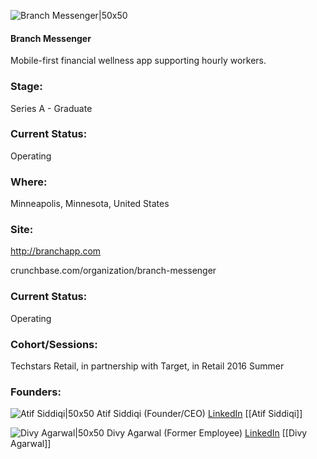 

![Branch Messenger|50x50](https://apimg.techstars.com/connect/images/image_files/57a8fe32a93e9f21e500000d/original/TSconnectlogo.png)

#### Branch Messenger
Mobile-first financial wellness app supporting hourly workers.

### Stage: 
Series A - Graduate 

### Current Status: 
Operating

### Where:
Minneapolis, Minnesota, United States

### Site:
http://branchapp.com



crunchbase.com/organization/branch-messenger

### Current Status: 
Operating

### Cohort/Sessions: 
Techstars Retail, in partnership with Target, in Retail 2016 Summer

### Founders: 

![Atif Siddiqi|50x50](https://apimg.techstars.com/connect/images/image_files/5750a292a93e9f21ce000083/original/Atif_Siddiqi_CEO_Branch_Messenger.jpg) Atif Siddiqi (Founder/CEO) [LinkedIn](https://linkedin.com/in/atifasiddiqi) [[Atif Siddiqi]]

![Divy Agarwal|50x50](http://s3.amazonaws.com/ts-accel-connect-uploads/images/image_files/5c12a381a36c113e05000003/original/Divy_Branch_Headshot.jpg) Divy Agarwal (Former Employee) [LinkedIn](https://linkedin.com/in/divydeep) [[Divy Agarwal]]



